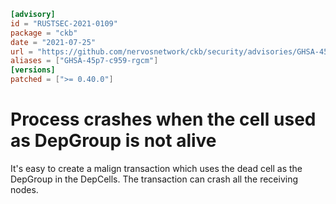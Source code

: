 ```toml
[advisory]
id = "RUSTSEC-2021-0109"
package = "ckb"
date = "2021-07-25"
url = "https://github.com/nervosnetwork/ckb/security/advisories/GHSA-45p7-c959-rgcm"
aliases = ["GHSA-45p7-c959-rgcm"]
[versions]
patched = [">= 0.40.0"]
```

# Process crashes when the cell used as DepGroup is not alive 

It's easy to create a malign transaction which uses the dead cell as the DepGroup in the DepCells. The transaction can crash all the receiving nodes.
